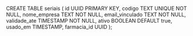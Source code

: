 CREATE TABLE seriais (
  id UUID PRIMARY KEY,
  codigo TEXT UNIQUE NOT NULL,
  nome_empresa TEXT NOT NULL,
  email_vinculado TEXT NOT NULL,
  validade_ate TIMESTAMP NOT NULL,
  ativo BOOLEAN DEFAULT true,
  usado_em TIMESTAMP,
  farmacia_id UUID
);
